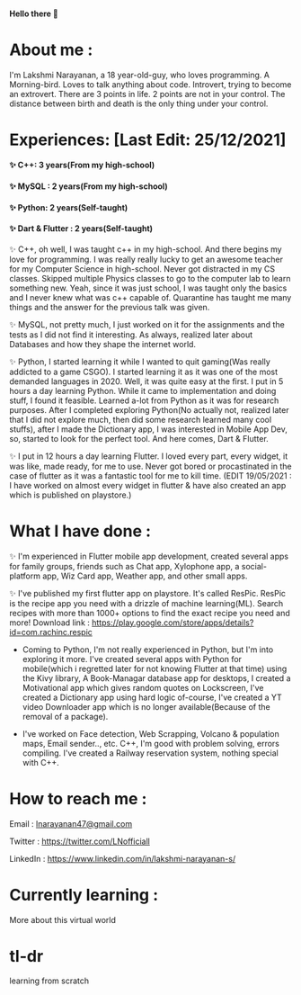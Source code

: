 #### Hello there 👋

 # About me : 
  I'm Lakshmi Narayanan, a 18 year-old-guy, who loves programming. 
  A Morning-bird.
  Loves to talk anything about code.
  Introvert, trying to become an extrovert.
  There are 3 points in life. 2 points are not in your control.
  The distance between birth and death is the only thing under your control. 
 

        
 # Experiences: [Last Edit: 25/12/2021]
  #### ✨ C++: 3 years(From my high-school)
  
  #### ✨ MySQL : 2 years(From my high-school)
  
  #### ✨ Python: 2 years(Self-taught)
  
  #### ✨ Dart & Flutter : 2 years(Self-taught)
   
   ✨ C++, oh well, I was taught c++ in my high-school. And there begins my love for programming. I was really really lucky to get an awesome teacher for my Computer Science in high-school. Never got distracted in my CS classes. Skipped multiple Physics classes to go to the computer lab to learn something new. Yeah, since it was just school, I was taught only the basics and I never knew what was c++ capable of. Quarantine has taught me many things and the answer for the previous talk was given.
   
  ✨ MySQL, not pretty much, I just worked on it for the assignments and the tests as I did not find it interesting. As always, realized later about Databases and how they shape the internet world. 
  
  ✨ Python, I started learning it while I wanted to quit gaming(Was really addicted to a game CSGO). I started learning it as it was one of the most demanded languages in 2020. Well, it was quite easy at the first. I put in 5 hours a day learning Python. While it came to implementation and doing stuff, I found it feasible. Learned a-lot from Python as it was for research purposes. After I completed exploring Python(No actually not, realized later that I did not explore much, then did some research learned many cool stuffs), after I made the Dictionary app, I was interested in Mobile App Dev, so, started to look for the perfect tool. And here comes, Dart & Flutter.
  
  ✨ I put in 12 hours a day learning Flutter. I loved every part, every widget, it was like, made ready, for me to use. Never got bored or procastinated in the case of flutter as it was a fantastic tool for me to kill time. (EDIT 19/05/2021 : I have worked on almost every widget in flutter & have also created an app which is published on playstore.)
   
        

 # What I have done :        
✨ I'm experienced in Flutter mobile app development, created several apps for family groups, friends such as Chat app, Xylophone app, a social-platform app, Wiz Card app, Weather app, and other small apps.

✨ I've published my first flutter app on playstore. It's called ResPic. ResPic is the recipe app you need with a drizzle of machine learning(ML). Search recipes with more than 1000+ options to find the exact recipe you need and more! 
Download link : https://play.google.com/store/apps/details?id=com.rachinc.respic

- Coming to Python, I'm not really experienced in Python, but I'm into exploring it more. I've created several apps with Python for mobile(which i regretted later for not knowing Flutter at that time) using the Kivy library, A Book-Managar database app for desktops,  I created a Motivational app which gives random quotes on Lockscreen, I've created a Dictionary app using hard logic of-course, I've created a YT video Downloader app which is no longer available(Because of the removal of a package). 

- I've worked on Face detection,  Web Scrapping, Volcano & population maps, Email sender.., etc. C++, I'm good with problem solving, errors compiling. I've created a Railway reservation system, nothing special with C++.
      
  
# How to reach me : 
  Email : lnarayanan47@gmail.com 
  
  Twitter  :  https://twitter.com/LNofficiall 
  
  LinkedIn : https://www.linkedin.com/in/lakshmi-narayanan-s/

 
# Currently learning :
More about this virtual world

 # tl-dr
 learning from scratch
<!--
**LakshmiNarayanan2003/LakshmiNarayanan2003** is a ✨ _special_ ✨ repository because its `README.md` (this file) appears on your GitHub profile.

